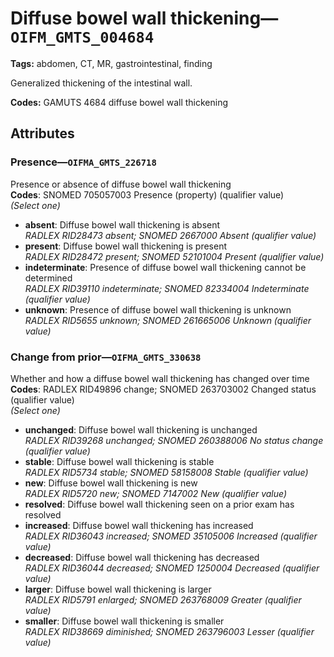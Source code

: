 # Diffuse bowel wall thickening—`OIFM_GMTS_004684`

**Tags:** abdomen, CT, MR, gastrointestinal, finding

Generalized thickening of the intestinal wall.

**Codes:** GAMUTS 4684 diffuse bowel wall thickening

## Attributes

### Presence—`OIFMA_GMTS_226718`

Presence or absence of diffuse bowel wall thickening  
**Codes**: SNOMED 705057003 Presence (property) (qualifier value)  
*(Select one)*

- **absent**: Diffuse bowel wall thickening is absent  
_RADLEX RID28473 absent; SNOMED 2667000 Absent (qualifier value)_
- **present**: Diffuse bowel wall thickening is present  
_RADLEX RID28472 present; SNOMED 52101004 Present (qualifier value)_
- **indeterminate**: Presence of diffuse bowel wall thickening cannot be determined  
_RADLEX RID39110 indeterminate; SNOMED 82334004 Indeterminate (qualifier value)_
- **unknown**: Presence of diffuse bowel wall thickening is unknown  
_RADLEX RID5655 unknown; SNOMED 261665006 Unknown (qualifier value)_

### Change from prior—`OIFMA_GMTS_330638`

Whether and how a diffuse bowel wall thickening has changed over time  
**Codes**: RADLEX RID49896 change; SNOMED 263703002 Changed status (qualifier value)  
*(Select one)*

- **unchanged**: Diffuse bowel wall thickening is unchanged  
_RADLEX RID39268 unchanged; SNOMED 260388006 No status change (qualifier value)_
- **stable**: Diffuse bowel wall thickening is stable  
_RADLEX RID5734 stable; SNOMED 58158008 Stable (qualifier value)_
- **new**: Diffuse bowel wall thickening is new  
_RADLEX RID5720 new; SNOMED 7147002 New (qualifier value)_
- **resolved**: Diffuse bowel wall thickening seen on a prior exam has resolved  
- **increased**: Diffuse bowel wall thickening has increased  
_RADLEX RID36043 increased; SNOMED 35105006 Increased (qualifier value)_
- **decreased**: Diffuse bowel wall thickening has decreased  
_RADLEX RID36044 decreased; SNOMED 1250004 Decreased (qualifier value)_
- **larger**: Diffuse bowel wall thickening is larger  
_RADLEX RID5791 enlarged; SNOMED 263768009 Greater (qualifier value)_
- **smaller**: Diffuse bowel wall thickening is smaller  
_RADLEX RID38669 diminished; SNOMED 263796003 Lesser (qualifier value)_